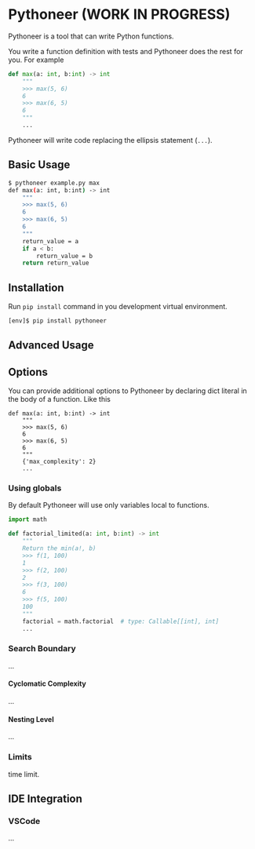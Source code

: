 # Pythoneer (WORK IN PROGRESS)

Pythoneer is a tool that can write Python functions.

You write a function definition with tests and Pythoneer does the rest for
you. For example

```python
def max(a: int, b:int) -> int
    """
    >>> max(5, 6)
    6
    >>> max(6, 5)
    6
    """
    ...
```

Pythoneer will write code replacing the ellipsis statement (`...`).

## Basic Usage

```bash
$ pythoneer example.py max
def max(a: int, b:int) -> int
    """
    >>> max(5, 6)
    6
    >>> max(6, 5)
    6
    """
    return_value = a
    if a < b:
        return_value = b
    return return_value
```

## Installation

Run `pip install` command in you development virtual environment.

```bash
[env]$ pip install pythoneer
```

## Advanced Usage

## Options

You can provide additional options to Pythoneer by declaring dict literal in the body of a function. Like this

```
def max(a: int, b:int) -> int
    """
    >>> max(5, 6)
    6
    >>> max(6, 5)
    6
    """
    {'max_complexity': 2}
    ...
```

### Using globals

By default Pythoneer will use only variables local to functions.

```python
import math

def factorial_limited(a: int, b:int) -> int
    """
    Return the min(a!, b)
    >>> f(1, 100)
    1
    >>> f(2, 100)
    2
    >>> f(3, 100)
    6
    >>> f(5, 100)
    100
    """
    factorial = math.factorial  # type: Callable[[int], int]
    ...
```

### Search Boundary

...

#### Cyclomatic Complexity

...

#### Nesting Level

...

### Limits

time limit.

## IDE Integration

### VSCode

...

